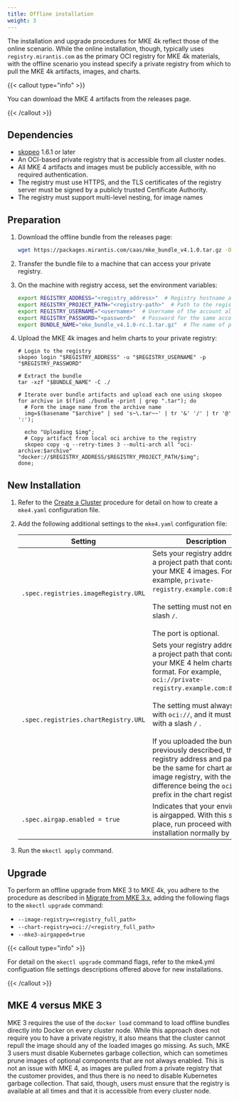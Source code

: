```yaml
---
title: Offline installation
weight: 3
---
```


The installation and upgrade procedures for MKE 4k reflect those of the online
scenario. While the online installation, though, typically uses
`registry.mirantis.com` as the primary OCI registry for MKE
 4k materials, with the offline scenario you instead specify a private
registry from which to pull the MKE 4k artifacts, images, and charts.

{{< callout type="info" >}}

You can download the MKE 4 artifacts from the releases page.

{{< /callout >}}

## Dependencies ##

- [skopeo](https://github.com/containers/skopeo) 1.6.1 or later
- An OCI-based private registry that is accessible from all cluster nodes.
- All MKE 4 artifacts and images must be publicly accessible, with no required authentication.
- The registry must use HTTPS, and the TLS certificates of the registry server
must be signed by a publicly trusted Certificate Authority.
- The registry must support multi-level nesting, for image names

## Preparation ##

1. Download the offline bundle from the releases page:

   ```bash
   wget https://packages.mirantis.com/caas/mke_bundle_v4.1.0.tar.gz -O mke_bundle_v4.1.0.tar.gz
   ```

2. Transfer the bundle file to a machine that can access your private registry.

3. On the machine with registry access, set the environment variables:

   ```bash
   export REGISTRY_ADDRESS="<registry_address>"  # Registry hostname and optionally port, e.g. "private-registry.example.com:8080". Must NOT end with a slash '/'
   export REGISTRY_PROJECT_PATH="<registry-path>"  # Path to the registry project that will store all MKE 4 artifacts. Must NOT end with a slash '/'. E.g. "mke". Registry address and path should make the full registry path. With the examples above, the full path will be REGISTRY_ADDRESS + "/" + REGISTRY_PROJECT_PATH == "private-registry.example.com:8080/mke"
   export REGISTRY_USERNAME="<username>"  # Username of the account allowed to push
   export REGISTRY_PASSWORD="<password>"  # Password for the same account
   export BUNDLE_NAME="mke_bundle_v4.1.0-rc.1.tar.gz"  # The name of previously downloaded bundle file. The file must be located in the same directory where you run the preparation steps
   ```

4. Upload the MKE 4k images and helm charts to your private registry:

   ```
   # Login to the registry
   skopeo login "$REGISTRY_ADDRESS" -u "$REGISTRY_USERNAME" -p "$REGISTRY_PASSWORD"

   # Extract the bundle
   tar -xzf "$BUNDLE_NAME" -C ./

   # Iterate over bundle artifacts and upload each one using skopeo
   for archive in $(find ./bundle -print | grep ".tar"); do
     # Form the image name from the archive name
     img=$(basename "$archive" | sed 's~\.tar~~' | tr '&' '/' | tr '@' ':');

     echo "Uploading $img";
     # Copy artifact from local oci archive to the registry
     skopeo copy -q --retry-times 3 --multi-arch all "oci-archive:$archive" "docker://$REGISTRY_ADDRESS/$REGISTRY_PROJECT_PATH/$img";
   done;
   ```

## New Installation ##

1. Refer to the [Create a Cluster](../create-cluster/#initialize-deployment) procedure for detail on
how to create a `mke4.yaml` configuration file.

2. Add the following additional settings to the `mke4.yaml` configuration file:

   | Setting                            | Description                                                                                                                                                                                                                                                                                                                                                                                                                                   |
   |------------------------------------|-----------------------------------------------------------------------------------------------------------------------------------------------------------------------------------------------------------------------------------------------------------------------------------------------------------------------------------------------------------------------------------------------------------------------------------------------|
   | `.spec.registries.imageRegistry.URL` | Sets your registry address with a project path that contains your MKE 4 images. For example, `private-registry.example.com:8080/mke`. <br><br>The setting must not end with a slash `/`.<br><br>The port is optional.                                                                                                                                                                                                                                                                   |
   | `.spec.registries.chartRegistry.URL` | Sets your registry address with a project path that contains your MKE 4 helm charts in OCI format. For example, `oci://private-registry.example.com:8080/mke`.<br><br>The setting must always start with  `oci://`, and it must not end with a slash `/` .<br><br>If you uploaded the bundle as previously described, the registry address and path will be the same for chart and image registry, with the only difference being the   `oci://` prefix in the chart registry URL. |
   | `.spec.airgap.enabled = true`        | Indicates that your environment is airgapped. With this setting in place, run proceed with the installation normally by running                                                                                                                                                                                                                                                                                                                         |


3. Run the `mkectl apply` command.

## Upgrade ##

To perform an offline upgrade from MKE 3 to MKE 4k, you adhere to the
procedure as described in [Migrate from MKE 3.x](../../migrate-from-mke-3),
adding the following flags to the `mkectl upgrade` command:

* `--image-registry=<registry_full_path>`
* `--chart-registry=oci://<registry_full_path>`
* `--mke3-airgapped=true`

{{< callout type="info" >}}

For detail on the `mkectl upgrade` command flags, refer to the mke4.yml
configuation file settings descriptions offered above for new installations.

{{< /callout >}}

## MKE 4 versus MKE 3 ##

MKE 3 requires the use of the `docker load` command to load offline bundles
directly into Docker on every cluster node. While this approach does not
require you to have a private registry, it also means that the cluster cannot
repull the image should any of the loaded images go missing. As such, MKE 3
users must disable Kubernetes garbage collection, which can sometimes prune
images of optional components that are not always enabled. This is not an issue
with MKE 4, as images are pulled from a private registry that the customer
provides, and thus there is no need to disable Kubernetes garbage collection.
That said, though, users must ensure that the registry is available at all
times and that it is accessible from every cluster node.